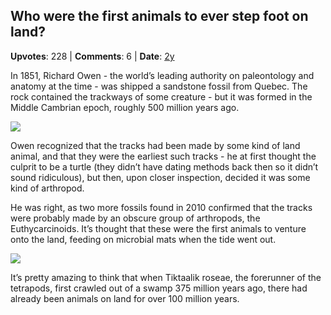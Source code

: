 ## Who were the first animals to ever step foot on land?
    
**Upvotes**: 228 | **Comments**: 6 | **Date**: [2y](https://www.quora.com/Who-were-the-first-animals-to-ever-step-foot-on-land/answer/Gary-Meaney)

In 1851, Richard Owen - the world’s leading authority on paleontology and anatomy at the time - was shipped a sandstone fossil from Quebec. The rock contained the trackways of some creature - but it was formed in the Middle Cambrian epoch, roughly 500 million years ago.

![](https://qph.fs.quoracdn.net/main-qimg-2be02173ea50018e1abc791045643192-lq)

Owen recognized that the tracks had been made by some kind of land animal, and that they were the earliest such tracks - he at first thought the culprit to be a turtle (they didn’t have dating methods back then so it didn’t sound ridiculous), but then, upon closer inspection, decided it was some kind of arthropod.

He was right, as two more fossils found in 2010 confirmed that the tracks were probably made by an obscure group of arthropods, the Euthycarcinoids. It’s thought that these were the first animals to venture onto the land, feeding on microbial mats when the tide went out.

![](https://qph.fs.quoracdn.net/main-qimg-9fc4f1d32486f272ca10b80ad038d0ad-lq)

It’s pretty amazing to think that when Tiktaalik roseae, the forerunner of the tetrapods, first crawled out of a swamp 375 million years ago, there had already been animals on land for over 100 million years.

